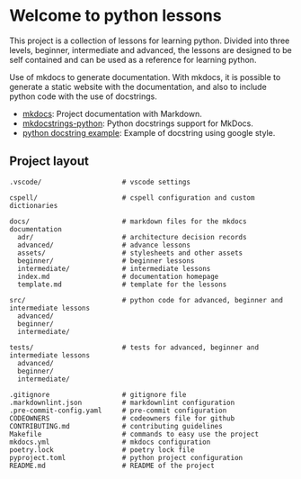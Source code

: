 # Welcome to python lessons

This project is a collection of lessons for learning python. Divided into three
levels, beginner, intermediate and advanced, the lessons are designed to be self
contained and can be used as a reference for learning python.

Use of mkdocs to generate documentation. With mkdocs, it is possible to generate
a static website with the documentation, and also to include python code with
the use of docstrings.

- [mkdocs](https://www.mkdocs.org/): Project documentation with Markdown.
- [mkdocstrings-python](https://mkdocstrings.github.io/python/): Python
  docstrings support for MkDocs.
- [python docstring example](https://sphinxcontrib-napoleon.readthedocs.io/en/latest/example_google.html):
  Example of docstring using google style.

## Project layout

    .vscode/                    # vscode settings

    cspell/                     # cspell configuration and custom dictionaries

    docs/                       # markdown files for the mkdocs documentation
      adr/                      # architecture decision records
      advanced/                 # advance lessons
      assets/                   # stylesheets and other assets
      beginner/                 # beginner lessons
      intermediate/             # intermediate lessons
      index.md                  # documentation homepage
      template.md               # template for the lessons

    src/                        # python code for advanced, beginner and intermediate lessons
      advanced/
      beginner/
      intermediate/

    tests/                      # tests for advanced, beginner and intermediate lessons
      advanced/
      beginner/
      intermediate/

    .gitignore                  # gitignore file
    .markdownlint.json          # markdownlint configuration
    .pre-commit-config.yaml     # pre-commit configuration
    CODEOWNERS                  # codeowners file for github
    CONTRIBUTING.md             # contributing guidelines
    Makefile                    # commands to easy use the project
    mkdocs.yml                  # mkdocs configuration
    poetry.lock                 # poetry lock file
    pyproject.toml              # python project configuration
    README.md                   # README of the project
